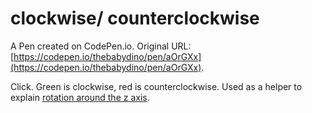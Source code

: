 # clockwise/ counterclockwise

A Pen created on CodePen.io. Original URL: [https://codepen.io/thebabydino/pen/aOrGXx](https://codepen.io/thebabydino/pen/aOrGXx).

Click. Green is clockwise, red is counterclockwise. Used as a helper to explain [rotation around the z axis](http://codepen.io/thebabydino/pen/xGNJBW).
